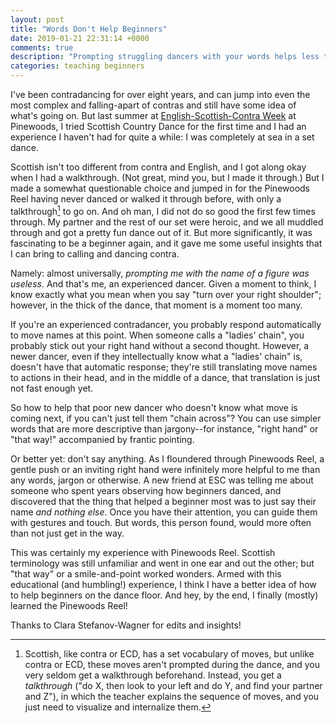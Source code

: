 ```yaml
---
layout: post
title: "Words Don't Help Beginners"
date: 2019-01-21 22:31:14 +0000
comments: true
description: "Prompting struggling dancers with your words helps less than you think!"
categories: teaching beginners
---
```

I've been contradancing for over eight years, and can jump into even the most complex and falling-apart of contras and still have some idea of what's going on. But last summer at [English-Scottish-Contra Week](https://rscdsboston.org/pinewoods-esc.html) at Pinewoods, I tried Scottish Country Dance for the first time and I had an experience I haven't had for quite a while: I was completely at sea in a set dance.

<!-- more -->

Scottish isn't too different from contra and English, and I got along okay when I had a walkthrough. (Not great, mind you, but I made it through.) But I made a somewhat questionable choice and jumped in for the Pinewoods Reel having never danced or walked it through before, with only a talkthrough[^1] to go on. And oh man, I did not do so good the first few times through. My partner and the rest of our set were heroic, and we all muddled through and got a pretty fun dance out of it. But more significantly, it was fascinating to be a beginner again, and it gave me some useful insights that I can bring to calling and dancing contra.

Namely: almost universally, _prompting me with the name of a figure was useless_. And that's me, an experienced dancer. Given a moment to think, I know exactly what you mean when you say "turn over your right shoulder"; however, in the thick of the dance, that moment is a moment too many.

If you're an experienced contradancer, you probably respond automatically to move names at this point. When someone calls a "ladies' chain", you probably stick out your right hand without a second thought. However, a newer dancer, even if they intellectually know what a "ladies' chain" is, doesn't have that automatic response; they're still translating move names to actions in their head, and in the middle of a dance, that translation is just not fast enough yet.

So how to help that poor new dancer who doesn't know what move is coming next, if you can't just tell them "chain across"? You can use simpler words that are more descriptive than jargony--for instance, "right hand" or "that way!" accompanied by frantic pointing.

Or better yet: don't say anything. As I floundered through Pinewoods Reel, a gentle push or an inviting right hand were infinitely more helpful to me than any words, jargon or otherwise. A new friend at ESC was telling me about someone who spent years observing how beginners danced, and discovered that the thing that helped a beginner most was to just say their name _and nothing else_. Once you have their attention, you can guide them with gestures and touch. But words, this person found, would more often than not just get in the way.

This was certainly my experience with Pinewoods Reel. Scottish terminology was still unfamiliar and went in one ear and out the other; but "that way" or a smile-and-point worked wonders. Armed with this educational (and humbling!) experience, I think I have a better idea of how to help beginners on the dance floor. And hey, by the end, I finally (mostly) learned the Pinewoods Reel!

<div class="credit">Thanks to Clara Stefanov-Wagner for edits and insights!</div>

[^1]: Scottish, like contra or ECD, has a set vocabulary of moves, but unlike contra or ECD, these moves aren't prompted during the dance, and you very seldom get a walkthrough beforehand. Instead, you get a _talkthrough_ ("do X, then look to your left and do Y, and find your partner and Z"), in which the teacher explains the sequence of moves, and you just need to visualize and internalize them.
